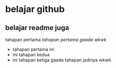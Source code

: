 # belajar github
belajar readme juga
--
tahapan pertama
*tahapan pertama gaada wkwk*
  - tahapan pertama ini
  - ini tahapan kedua
  - ini tahapan ketiga
gaada tahapan jadinya wkwk

